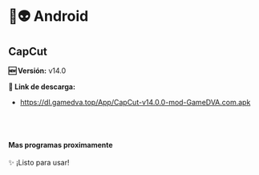 # 📱👽 Android
## CapCut
**🆕 Versión:** v14.0

**🔗 Link de descarga:** 
- https://dl.gamedva.top/App/CapCut-v14.0.0-mod-GameDVA.com.apk
<br>
<br>

#### Mas programas proximamente
✨ ¡Listo para usar!  
